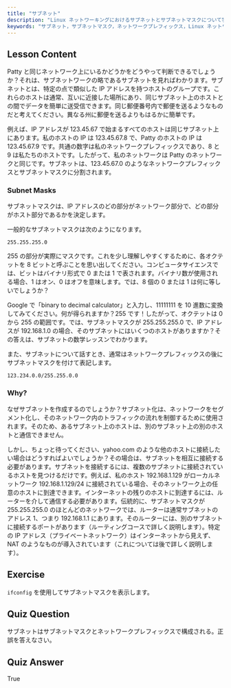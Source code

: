 ```yaml
---
title: "サブネット"
description: "Linux ネットワーキングにおけるサブネットとサブネットマスクについて学びます。ネットワークプレフィックスと、サブネットがトラフィックをどのようにセグメント化するかを理解します。この初心者向けのガイドで始めましょう！"
keywords: "サブネット，サブネットマスク，ネットワークプレフィックス，Linux ネットワーキング，IP アドレス，初心者，チュートリアル，ifconfig"
---
```


## Lesson Content

Patty と同じネットワーク上にいるかどうかをどうやって判断できるでしょうか？それは、サブネットワークの略であるサブネットを見ればわかります。サブネットとは、特定の点で類似した IP アドレスを持つホストのグループです。これらのホストは通常、互いに近接した場所にあり、同じサブネット上のホストとの間でデータを簡単に送受信できます。同じ郵便番号内で郵便を送るようなものだと考えてください。異なる州に郵便を送るよりもはるかに簡単です。

例えば、IP アドレスが 123.45.67 で始まるすべてのホストは同じサブネット上にあります。私のホストの IP は 123.45.67.8 で、Patty のホストの IP は 123.45.67.9 です。共通の数字は私のネットワークプレフィックスであり、8 と 9 は私たちのホストです。したがって、私のネットワークは Patty のネットワークと同じです。サブネットは、123.45.67.0 のようなネットワークプレフィックスとサブネットマスクに分割されます。

### Subnet Masks

サブネットマスクは、IP アドレスのどの部分がネットワーク部分で、どの部分がホスト部分であるかを決定します。

一般的なサブネットマスクは次のようになります。

```plaintext
255.255.255.0
```

255 の部分が実際にマスクです。これを少し理解しやすくするために、各オクテットを 8 ビットと呼ぶことを思い出してください。コンピュータサイエンスでは、ビットはバイナリ形式で 0 または 1 で表されます。バイナリ数が使用される場合、1 はオン、0 はオフを意味します。では、8 個の 0 または 1 は何に等しいでしょうか？

Google で「binary to decimal calculator」と入力し、11111111 を 10 進数に変換してみてください。何が得られますか？255 です！したがって、オクテットは 0 から 255 の範囲です。では、サブネットマスクが 255.255.255.0 で、IP アドレスが 192.168.1.0 の場合、そのサブネットにはいくつのホストがありますか？その答えは、サブネットの数学レッスンでわかります。

また、サブネットについて話すとき、通常はネットワークプレフィックスの後にサブネットマスクを付けて表記します。

```plaintext
123.234.0.0/255.255.0.0
```

### Why?

なぜサブネットを作成するのでしょうか？サブネット化は、ネットワークをセグメント化し、そのネットワーク内のトラフィックの流れを制御するために使用されます。そのため、あるサブネット上のホストは、別のサブネット上の別のホストと通信できません。

しかし、ちょっと待ってください、yahoo.com のような他のホストに接続したい場合はどうすればよいでしょうか？その場合は、サブネットを相互に接続する必要があります。サブネットを接続するには、複数のサブネットに接続されているホストを見つけるだけです。例えば、私のホスト 192.168.1.129 がローカルネットワーク 192.168.1.129/24 に接続されている場合、そのネットワーク上の任意のホストに到達できます。インターネットの残りのホストに到達するには、ルーターを介して通信する必要があります。伝統的に、サブネットマスクが 255.255.255.0 のほとんどのネットワークでは、ルーターは通常サブネットのアドレス 1、つまり 192.168.1.1 にあります。そのルーターには、別のサブネットに接続するポートがあります（ルーティングコースで詳しく説明します）。特定の IP アドレス（プライベートネットワーク）はインターネットから見えず、NAT のようなものが導入されています（これについては後で詳しく説明します）。

## Exercise

`ifconfig` を使用してサブネットマスクを表示します。

## Quiz Question

サブネットはサブネットマスクとネットワークプレフィックスで構成される。正誤を答えなさい。

## Quiz Answer

True
